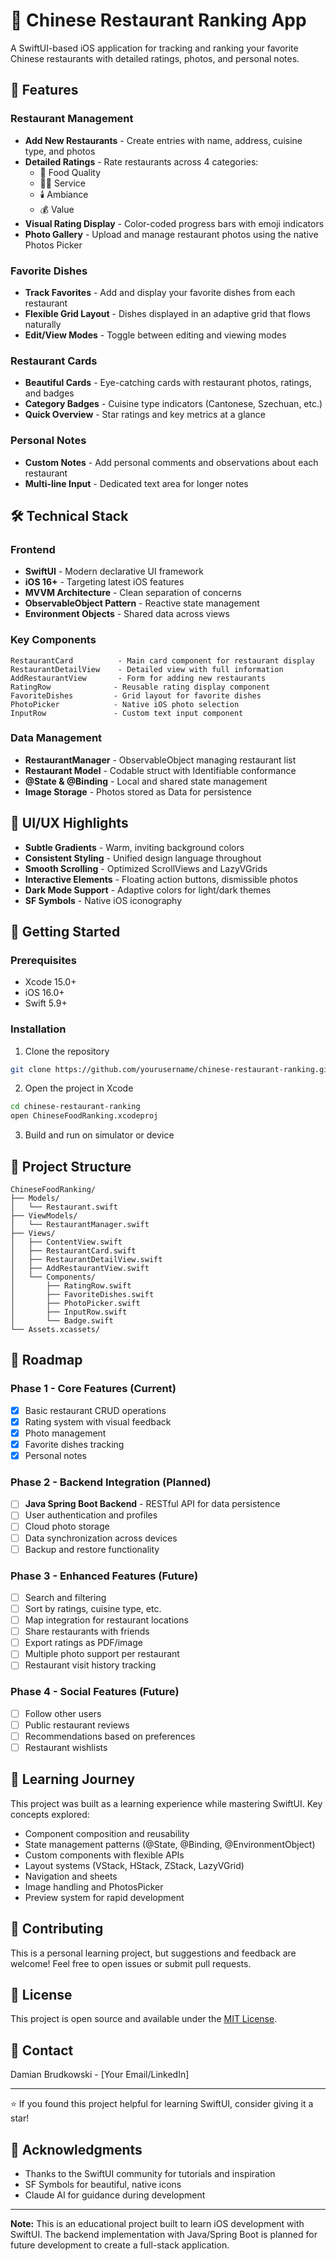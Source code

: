 # 🥟 Chinese Restaurant Ranking App

A SwiftUI-based iOS application for tracking and ranking your favorite Chinese restaurants with detailed ratings, photos, and personal notes.

## 📱 Features

### Restaurant Management
- **Add New Restaurants** - Create entries with name, address, cuisine type, and photos
- **Detailed Ratings** - Rate restaurants across 4 categories:
  - 🍜 Food Quality
  - 👨‍🍳 Service
  - 🕯️ Ambiance
  - 💰 Value
- **Visual Rating Display** - Color-coded progress bars with emoji indicators
- **Photo Gallery** - Upload and manage restaurant photos using the native Photos Picker

### Favorite Dishes
- **Track Favorites** - Add and display your favorite dishes from each restaurant
- **Flexible Grid Layout** - Dishes displayed in an adaptive grid that flows naturally
- **Edit/View Modes** - Toggle between editing and viewing modes

### Restaurant Cards
- **Beautiful Cards** - Eye-catching cards with restaurant photos, ratings, and badges
- **Category Badges** - Cuisine type indicators (Cantonese, Szechuan, etc.)
- **Quick Overview** - Star ratings and key metrics at a glance

### Personal Notes
- **Custom Notes** - Add personal comments and observations about each restaurant
- **Multi-line Input** - Dedicated text area for longer notes

## 🛠️ Technical Stack

### Frontend
- **SwiftUI** - Modern declarative UI framework
- **iOS 16+** - Targeting latest iOS features
- **MVVM Architecture** - Clean separation of concerns
- **ObservableObject Pattern** - Reactive state management
- **Environment Objects** - Shared data across views

### Key Components
```
RestaurantCard          - Main card component for restaurant display
RestaurantDetailView    - Detailed view with full information
AddRestaurantView       - Form for adding new restaurants
RatingRow              - Reusable rating display component
FavoriteDishes         - Grid layout for favorite dishes
PhotoPicker            - Native iOS photo selection
InputRow               - Custom text input component
```

### Data Management
- **RestaurantManager** - ObservableObject managing restaurant list
- **Restaurant Model** - Codable struct with Identifiable conformance
- **@State & @Binding** - Local and shared state management
- **Image Storage** - Photos stored as Data for persistence

## 🎨 UI/UX Highlights

- **Subtle Gradients** - Warm, inviting background colors
- **Consistent Styling** - Unified design language throughout
- **Smooth Scrolling** - Optimized ScrollViews and LazyVGrids
- **Interactive Elements** - Floating action buttons, dismissible photos
- **Dark Mode Support** - Adaptive colors for light/dark themes
- **SF Symbols** - Native iOS iconography

## 🚀 Getting Started

### Prerequisites
- Xcode 15.0+
- iOS 16.0+
- Swift 5.9+

### Installation
1. Clone the repository
```bash
git clone https://github.com/yourusername/chinese-restaurant-ranking.git
```

2. Open the project in Xcode
```bash
cd chinese-restaurant-ranking
open ChineseFoodRanking.xcodeproj
```

3. Build and run on simulator or device

## 📂 Project Structure

```
ChineseFoodRanking/
├── Models/
│   └── Restaurant.swift
├── ViewModels/
│   └── RestaurantManager.swift
├── Views/
│   ├── ContentView.swift
│   ├── RestaurantCard.swift
│   ├── RestaurantDetailView.swift
│   ├── AddRestaurantView.swift
│   └── Components/
│       ├── RatingRow.swift
│       ├── FavoriteDishes.swift
│       ├── PhotoPicker.swift
│       ├── InputRow.swift
│       └── Badge.swift
└── Assets.xcassets/
```

## 🔮 Roadmap

### Phase 1 - Core Features (Current)
- [x] Basic restaurant CRUD operations
- [x] Rating system with visual feedback
- [x] Photo management
- [x] Favorite dishes tracking
- [x] Personal notes

### Phase 2 - Backend Integration (Planned)
- [ ] **Java Spring Boot Backend** - RESTful API for data persistence
- [ ] User authentication and profiles
- [ ] Cloud photo storage
- [ ] Data synchronization across devices
- [ ] Backup and restore functionality

### Phase 3 - Enhanced Features (Future)
- [ ] Search and filtering
- [ ] Sort by ratings, cuisine type, etc.
- [ ] Map integration for restaurant locations
- [ ] Share restaurants with friends
- [ ] Export ratings as PDF/image
- [ ] Multiple photo support per restaurant
- [ ] Restaurant visit history tracking

### Phase 4 - Social Features (Future)
- [ ] Follow other users
- [ ] Public restaurant reviews
- [ ] Recommendations based on preferences
- [ ] Restaurant wishlists

## 🧪 Learning Journey

This project was built as a learning experience while mastering SwiftUI. Key concepts explored:
- Component composition and reusability
- State management patterns (@State, @Binding, @EnvironmentObject)
- Custom components with flexible APIs
- Layout systems (VStack, HStack, ZStack, LazyVGrid)
- Navigation and sheets
- Image handling and PhotosPicker
- Preview system for rapid development

## 🤝 Contributing

This is a personal learning project, but suggestions and feedback are welcome! Feel free to open issues or submit pull requests.

## 📄 License

This project is open source and available under the [MIT License](LICENSE).

## 📧 Contact

Damian Brudkowski - [Your Email/LinkedIn]

---

⭐ If you found this project helpful for learning SwiftUI, consider giving it a star!

## 🙏 Acknowledgments

- Thanks to the SwiftUI community for tutorials and inspiration
- SF Symbols for beautiful, native icons
- Claude AI for guidance during development

---

**Note:** This is an educational project built to learn iOS development with SwiftUI. The backend implementation with Java/Spring Boot is planned for future development to create a full-stack application.
